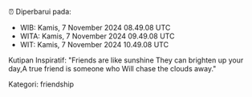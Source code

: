⏰ Diperbarui pada:
- WIB: Kamis, 7 November 2024 08.49.08 UTC
- WITA: Kamis, 7 November 2024 09.49.08 UTC
- WIT: Kamis, 7 November 2024 10.49.08 UTC

Kutipan Inspiratif:
"Friends are like sunshine They can brighten up your day,A true friend is someone who Will chase the clouds away."


Kategori: friendship

